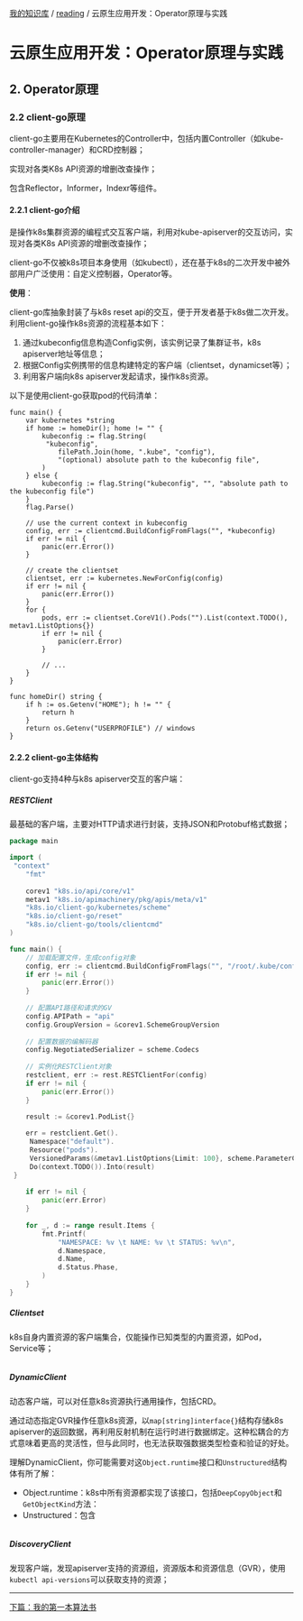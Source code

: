 [我的知识库](../README.md) / [reading](zz_gneratered_mdi.md) / 云原生应用开发：Operator原理与实践

# 云原生应用开发：Operator原理与实践

## 2. Operator原理

### 2.2 client-go原理

client-go主要用在Kubernetes的Controller中，包括内置Controller（如kube-controller-manager）和CRD控制器；

实现对各类K8s API资源的增删改查操作；

包含Reflector，Informer，Indexr等组件。

#### 2.2.1 client-go介绍

是操作k8s集群资源的编程式交互客户端，利用对kube-apiserver的交互访问，实现对各类K8s API资源的增删改查操作；

client-go不仅被k8s项目本身使用（如kubectl），还在基于k8s的二次开发中被外部用户广泛使用：自定义控制器，Operator等。

**使用**：

client-go库抽象封装了与k8s reset api的交互，便于开发者基于k8s做二次开发。利用client-go操作k8s资源的流程基本如下：

1. 通过kubeconfig信息构造Config实例，该实例记录了集群证书，k8s apiserver地址等信息；
2. 根据Config实例携带的信息构建特定的客户端（clientset，dynamicset等）；
3. 利用客户端向k8s apiserver发起请求，操作k8s资源。

以下是使用client-go获取pod的代码清单：

```golang
func main() {
    var kubernetes *string
    if home := homeDir(); home != "" {
        kubeconfig := flag.String(
         "kubeconfig",
            filePath.Join(home, ".kube", "config"),
            "(optional) absolute path to the kubeconfig file",
        )
    } else {
        kubeconfig := flag.String("kubeconfig", "", "absolute path to the kubeconfig file")
    }
    flag.Parse()
    
    // use the current context in kubeconfig
    config, err := clientcmd.BuildConfigFromFlags("", *kubeconfig)
    if err != nil {
        panic(err.Error())
    }
    
    // create the clientset
    clientset, err := kubernetes.NewForConfig(config)
    if err != nil {
        panic(err.Error())
    }
    for {
        pods, err := clientset.CoreV1().Pods("").List(context.TODO(), metav1.ListOptions{})
        if err != nil {
            panic(err.Error)
        }
        
        // ...
    }
}

func homeDir() string {
    if h := os.Getenv("HOME"); h != "" {
        return h
    }
    return os.Getenv("USERPROFILE") // windows
}
```

#### 2.2.2 client-go主体结构

client-go支持4种与k8s apiserver交互的客户端：

##### RESTClient

最基础的客户端，主要对HTTP请求进行封装，支持JSON和Protobuf格式数据；

```go
package main

import (
 "context"
    "fmt"
    
    corev1 "k8s.io/api/core/v1"
    metav1 "k8s.io/apimachinery/pkg/apis/meta/v1"
    "k8s.io/client-go/kubernetes/scheme"
    "k8s.io/client-go/reset"
    "k8s.io/client-go/tools/clientcmd"
)

func main() {
    // 加载配置文件，生成config对象
    config, err := clientcmd.BuildConfigFromFlags("", "/root/.kube/config")
    if err != nil {
        panic(err.Error())
    }
    
    // 配置API路径和请求的GV
    config.APIPath = "api"
    config.GroupVersion = &corev1.SchemeGroupVersion
    
    // 配置数据的编解码器
    config.NegotiatedSerializer = scheme.Codecs
    
    // 实例化RESTClient对象
    restclient, err := rest.RESTClientFor(config)
    if err != nil {
        panic(err.Error())
    }

    result := &corev1.PodList{}
    
    err = restclient.Get().
     Namespace("default").
     Resource("pods").
     VersionedParams(&metav1.ListOptions{Limit: 100}, scheme.ParameterCodec).
     Do(context.TODO()).Into(result)
 }
    
    if err != nil {
        panic(err.Error)
    }
    
    for _, d := range result.Items {
        fmt.Printf(
            "NAMESPACE: %v \t NAME: %v \t STATUS: %v\n",
            d.Namespace,
            d.Name,
            d.Status.Phase,
        )
    }
}
```

##### Clientset

k8s自身内置资源的客户端集合，仅能操作已知类型的内置资源，如Pod，Service等；

```go
```

##### DynamicClient

动态客户端，可以对任意k8s资源执行通用操作，包括CRD。

通过动态指定GVR操作任意k8s资源，以`map[string]interface{}`结构存储k8s apiserver的返回数据，再利用反射机制在运行时进行数据绑定。这种松耦合的方式意味着更高的灵活性，但与此同时，也无法获取强数据类型检查和验证的好处。

理解DynamicClient，你可能需要对这`Object.runtime`接口和`Unstructured`结构体有所了解：

- Object.runtime：k8s中所有资源都实现了该接口，包括`DeepCopyObject`和`GetObjectKind`方法：
- Unstructured：包含

```go
```

##### DiscoveryClient

发现客户端，发现apiserver支持的资源组，资源版本和资源信息（GVR），使用`kubectl api-versions`可以获取支持的资源；

---
[下篇：我的第一本算法书](我的第一本算法书.md)
